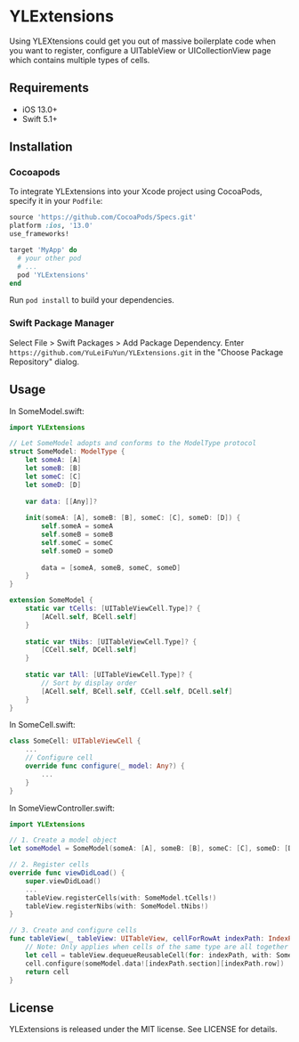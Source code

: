 # YLExtensions
Using YLEXtensions could get you out of massive boilerplate code when you want to register, configure a UITableView or UICollectionView page which contains multiple types of cells.



## Requirements

* iOS 13.0+
* Swift 5.1+



## Installation

### Cocoapods

To integrate YLExtensions into your Xcode project using CocoaPods, specify it in your `Podfile`:

```ruby
source 'https://github.com/CocoaPods/Specs.git'
platform :ios, '13.0'
use_frameworks!

target 'MyApp' do
  # your other pod
  # ...
  pod 'YLExtensions'
end
```

Run `pod install` to build your dependencies.

### Swift Package Manager

Select File > Swift Packages > Add Package Dependency. Enter `https://github.com/YuLeiFuYun/YLExtensions.git` in the "Choose Package Repository" dialog.



## Usage

In SomeModel.swift:

```swift
import YLExtensions

// Let SomeModel adopts and conforms to the ModelType protocol
struct SomeModel: ModelType {
    let someA: [A]
    let someB: [B]
    let someC: [C]
    let someD: [D]
    
    var data: [[Any]]?
    
    init(someA: [A], someB: [B], someC: [C], someD: [D]) {
        self.someA = someA
        self.someB = someB
        self.someC = someC
        self.someD = someD
        
        data = [someA, someB, someC, someD]
    }
}

extension SomeModel {
    static var tCells: [UITableViewCell.Type]? {
        [ACell.self, BCell.self]
    }
    
    static var tNibs: [UITableViewCell.Type]? {
        [CCell.self, DCell.self]
    }
    
    static var tAll: [UITableViewCell.Type]? {
        // Sort by display order
        [ACell.self, BCell.self, CCell.self, DCell.self]
    }
}
```

In SomeCell.swift:

```swift
class SomeCell: UITableViewCell {
    ...
    // Configure cell
    override func configure(_ model: Any?) {
        ...
    }
}
```

In SomeViewController.swift:

```swift
import YLExtensions

// 1. Create a model object
let someModel = SomeModel(someA: [A], someB: [B], someC: [C], someD: [D])

// 2. Register cells
override func viewDidLoad() {
    super.viewDidLoad()
    ...
    tableView.registerCells(with: SomeModel.tCells!)
    tableView.registerNibs(with: SomeModel.tNibs!)
}

// 3. Create and configure cells
func tableView(_ tableView: UITableView, cellForRowAt indexPath: IndexPath) -> UITableViewCell {
    // Note: Only applies when cells of the same type are all together and the different types of cells are in different section.
    let cell = tableView.dequeueReusableCell(for: indexPath, with: SomeModel.tAll!)
    cell.configure(someModel.data![indexPath.section][indexPath.row])
    return cell
}
```



## License

YLExtensions is released under the MIT license. See LICENSE for details.